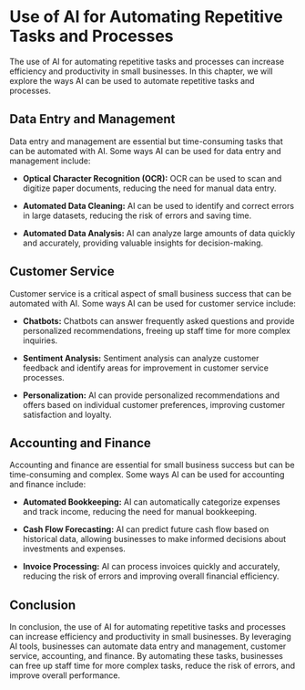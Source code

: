 Use of AI for Automating Repetitive Tasks and Processes
===============================================================================================================

The use of AI for automating repetitive tasks and processes can increase efficiency and productivity in small businesses. In this chapter, we will explore the ways AI can be used to automate repetitive tasks and processes.

Data Entry and Management
-------------------------

Data entry and management are essential but time-consuming tasks that can be automated with AI. Some ways AI can be used for data entry and management include:

* **Optical Character Recognition (OCR):** OCR can be used to scan and digitize paper documents, reducing the need for manual data entry.

* **Automated Data Cleaning:** AI can be used to identify and correct errors in large datasets, reducing the risk of errors and saving time.

* **Automated Data Analysis:** AI can analyze large amounts of data quickly and accurately, providing valuable insights for decision-making.

Customer Service
----------------

Customer service is a critical aspect of small business success that can be automated with AI. Some ways AI can be used for customer service include:

* **Chatbots:** Chatbots can answer frequently asked questions and provide personalized recommendations, freeing up staff time for more complex inquiries.

* **Sentiment Analysis:** Sentiment analysis can analyze customer feedback and identify areas for improvement in customer service processes.

* **Personalization:** AI can provide personalized recommendations and offers based on individual customer preferences, improving customer satisfaction and loyalty.

Accounting and Finance
----------------------

Accounting and finance are essential for small business success but can be time-consuming and complex. Some ways AI can be used for accounting and finance include:

* **Automated Bookkeeping:** AI can automatically categorize expenses and track income, reducing the need for manual bookkeeping.

* **Cash Flow Forecasting:** AI can predict future cash flow based on historical data, allowing businesses to make informed decisions about investments and expenses.

* **Invoice Processing:** AI can process invoices quickly and accurately, reducing the risk of errors and improving overall financial efficiency.

Conclusion
----------

In conclusion, the use of AI for automating repetitive tasks and processes can increase efficiency and productivity in small businesses. By leveraging AI tools, businesses can automate data entry and management, customer service, accounting, and finance. By automating these tasks, businesses can free up staff time for more complex tasks, reduce the risk of errors, and improve overall performance.
